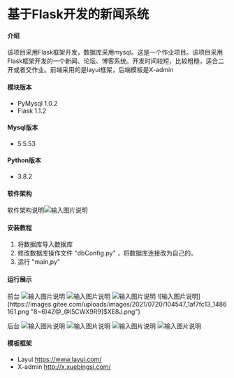 # 基于Flask开发的新闻系统

#### 介绍
该项目采用Flask框架开发，数据库采用mysql。这是一个作业项目。该项目采用Flask框架开发的一个新闻、论坛、博客系统。开发时间较短，比较粗糙，适合二开或者交作业。前端采用的是layui框架，后端模板是X-admin

#### 模块版本

- PyMysql 1.0.2
- Flask 1.1.2

#### Mysql版本
- 5.5.53

#### Python版本
- 3.8.2


#### 软件架构
软件架构说明![输入图片说明](https://images.gitee.com/uploads/images/2021/0720/103923_036daf32_1486161.jpeg "架构.JPG")


#### 安装教程

1.  将数据库导入数据库
2.  修改数据库操作文件 "dbConfig.py" ，将数据库连接改为自己的。
3.  运行 "main,py"


#### 运行展示
前台
![输入图片说明](https://images.gitee.com/uploads/images/2021/0720/104420_6b2e46b5_1486161.png "$MS%G8R0GHSO8O@~}WXP026.png")
![输入图片说明](https://images.gitee.com/uploads/images/2021/0720/104525_dfca31ab_1486161.png ")W{P2H8MH[2$RZJ@YPKO7IQ.png")
![输入图片说明](https://images.gitee.com/uploads/images/2021/0720/104533_52a7c909_1486161.png "]F4}_6EL$~DA5452C9XXI_S.png")
![输入图片说明](https://images.gitee.com/uploads/images/2021/0720/104547_1af7fc13_1486161.png "8~6)4Z@_@I5CWX9R9]$XE8J.png")

后台
![输入图片说明](https://images.gitee.com/uploads/images/2021/0720/104610_68726204_1486161.png "Q2)E$R`$K0]{E5TE9T[E9FS.png")
![输入图片说明](https://images.gitee.com/uploads/images/2021/0720/104621_6ce503b4_1486161.png "5WZLXCA8AA2~ICPF%8~6MWQ.png")
![输入图片说明](https://images.gitee.com/uploads/images/2021/0720/104647_54eddcc7_1486161.png "`MHOT1ESF`)Q{PVTKWY0AK5.png")
![输入图片说明](https://images.gitee.com/uploads/images/2021/0720/104658_141ef25e_1486161.png "XMUMTYYW`SG3BNNXP3W5~Y9.png")

#### 模板框架
- Layui https://www.layui.com/
- X-admin http://x.xuebingsi.com/

